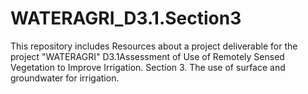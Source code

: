 # WATERAGRI_D3.1.Section3
This repository includes Resources about a project deliverable for the project "WATERAGRI" D3.1Assessment of Use of Remotely Sensed Vegetation to Improve Irrigation. Section 3. The use of surface and groundwater for irrigation.
